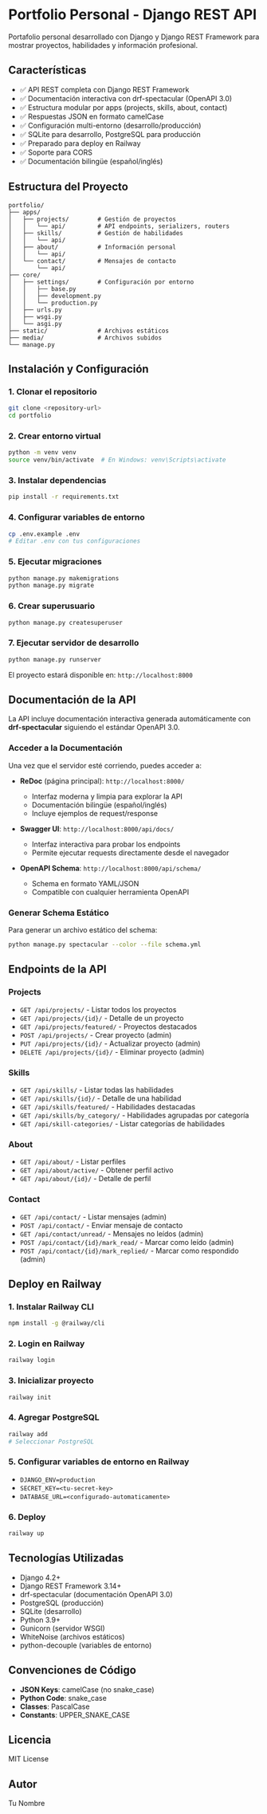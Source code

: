 # Portfolio Personal - Django REST API

Portafolio personal desarrollado con Django y Django REST Framework para mostrar proyectos, habilidades y información profesional.

## Características

- ✅ API REST completa con Django REST Framework
- ✅ Documentación interactiva con drf-spectacular (OpenAPI 3.0)
- ✅ Estructura modular por apps (projects, skills, about, contact)
- ✅ Respuestas JSON en formato camelCase
- ✅ Configuración multi-entorno (desarrollo/producción)
- ✅ SQLite para desarrollo, PostgreSQL para producción
- ✅ Preparado para deploy en Railway
- ✅ Soporte para CORS
- ✅ Documentación bilingüe (español/inglés)

## Estructura del Proyecto

```
portfolio/
├── apps/
│   ├── projects/        # Gestión de proyectos
│   │   └── api/         # API endpoints, serializers, routers
│   ├── skills/          # Gestión de habilidades
│   │   └── api/
│   ├── about/           # Información personal
│   │   └── api/
│   └── contact/         # Mensajes de contacto
│       └── api/
├── core/
│   ├── settings/        # Configuración por entorno
│   │   ├── base.py
│   │   ├── development.py
│   │   └── production.py
│   ├── urls.py
│   ├── wsgi.py
│   └── asgi.py
├── static/              # Archivos estáticos
├── media/               # Archivos subidos
└── manage.py
```

## Instalación y Configuración

### 1. Clonar el repositorio

```bash
git clone <repository-url>
cd portfolio
```

### 2. Crear entorno virtual

```bash
python -m venv venv
source venv/bin/activate  # En Windows: venv\Scripts\activate
```

### 3. Instalar dependencias

```bash
pip install -r requirements.txt
```

### 4. Configurar variables de entorno

```bash
cp .env.example .env
# Editar .env con tus configuraciones
```

### 5. Ejecutar migraciones

```bash
python manage.py makemigrations
python manage.py migrate
```

### 6. Crear superusuario

```bash
python manage.py createsuperuser
```

### 7. Ejecutar servidor de desarrollo

```bash
python manage.py runserver
```

El proyecto estará disponible en: `http://localhost:8000`

## Documentación de la API

La API incluye documentación interactiva generada automáticamente con **drf-spectacular** siguiendo el estándar OpenAPI 3.0.

### Acceder a la Documentación

Una vez que el servidor esté corriendo, puedes acceder a:

- **ReDoc** (página principal): `http://localhost:8000/`
  - Interfaz moderna y limpia para explorar la API
  - Documentación bilingüe (español/inglés)
  - Incluye ejemplos de request/response

- **Swagger UI**: `http://localhost:8000/api/docs/`
  - Interfaz interactiva para probar los endpoints
  - Permite ejecutar requests directamente desde el navegador

- **OpenAPI Schema**: `http://localhost:8000/api/schema/`
  - Schema en formato YAML/JSON
  - Compatible con cualquier herramienta OpenAPI

### Generar Schema Estático

Para generar un archivo estático del schema:

```bash
python manage.py spectacular --color --file schema.yml
```

## Endpoints de la API

### Projects
- `GET /api/projects/` - Listar todos los proyectos
- `GET /api/projects/{id}/` - Detalle de un proyecto
- `GET /api/projects/featured/` - Proyectos destacados
- `POST /api/projects/` - Crear proyecto (admin)
- `PUT /api/projects/{id}/` - Actualizar proyecto (admin)
- `DELETE /api/projects/{id}/` - Eliminar proyecto (admin)

### Skills
- `GET /api/skills/` - Listar todas las habilidades
- `GET /api/skills/{id}/` - Detalle de una habilidad
- `GET /api/skills/featured/` - Habilidades destacadas
- `GET /api/skills/by_category/` - Habilidades agrupadas por categoría
- `GET /api/skill-categories/` - Listar categorías de habilidades

### About
- `GET /api/about/` - Listar perfiles
- `GET /api/about/active/` - Obtener perfil activo
- `GET /api/about/{id}/` - Detalle de perfil

### Contact
- `GET /api/contact/` - Listar mensajes (admin)
- `POST /api/contact/` - Enviar mensaje de contacto
- `GET /api/contact/unread/` - Mensajes no leídos (admin)
- `POST /api/contact/{id}/mark_read/` - Marcar como leído (admin)
- `POST /api/contact/{id}/mark_replied/` - Marcar como respondido (admin)

## Deploy en Railway

### 1. Instalar Railway CLI

```bash
npm install -g @railway/cli
```

### 2. Login en Railway

```bash
railway login
```

### 3. Inicializar proyecto

```bash
railway init
```

### 4. Agregar PostgreSQL

```bash
railway add
# Seleccionar PostgreSQL
```

### 5. Configurar variables de entorno en Railway

- `DJANGO_ENV=production`
- `SECRET_KEY=<tu-secret-key>`
- `DATABASE_URL=<configurado-automaticamente>`

### 6. Deploy

```bash
railway up
```

## Tecnologías Utilizadas

- Django 4.2+
- Django REST Framework 3.14+
- drf-spectacular (documentación OpenAPI 3.0)
- PostgreSQL (producción)
- SQLite (desarrollo)
- Python 3.9+
- Gunicorn (servidor WSGI)
- WhiteNoise (archivos estáticos)
- python-decouple (variables de entorno)

## Convenciones de Código

- **JSON Keys**: camelCase (no snake_case)
- **Python Code**: snake_case
- **Classes**: PascalCase
- **Constants**: UPPER_SNAKE_CASE

## Licencia

MIT License

## Autor

Tu Nombre
